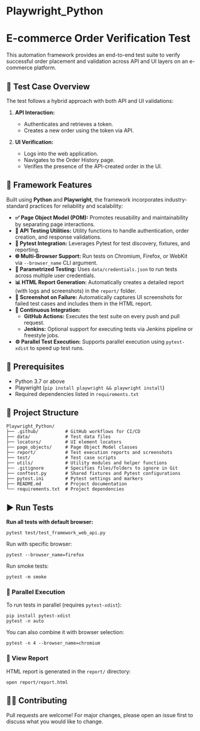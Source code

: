 # Playwright_Python
# E-commerce Order Verification Test

This automation framework provides an end-to-end test suite to verify successful order placement and validation across API and UI layers on an e-commerce platform.

## 🧪 Test Case Overview

The test follows a hybrid approach with both API and UI validations:

1. **API Interaction:**
   - Authenticates and retrieves a token.
   - Creates a new order using the token via API.

2. **UI Verification:**
   - Logs into the web application.
   - Navigates to the Order History page.
   - Verifies the presence of the API-created order in the UI.

## 🚀 Framework Features

Built using **Python** and **Playwright**, the framework incorporates industry-standard practices for reliability and scalability:

- **✅ Page Object Model (POM):** Promotes reusability and maintainability by separating page interactions.
- **🔗 API Testing Utilities:** Utility functions to handle authentication, order creation, and response validations.
- **🧪 Pytest Integration:** Leverages Pytest for test discovery, fixtures, and reporting.
- **🌐 Multi-Browser Support:** Run tests on Chromium, Firefox, or WebKit via `--browser_name` CLI argument.
- **👥 Parametrized Testing:** Uses `data/credentials.json` to run tests across multiple user credentials.
- **📊 HTML Report Generation:** Automatically creates a detailed report (with logs and screenshots) in the `report/` folder.
- **📸 Screenshot on Failure:** Automatically captures UI screenshots for failed test cases and includes them in the HTML report.
- **🤖 Continuous Integration:**
  - **GitHub Actions:** Executes the test suite on every push and pull request.
  - **Jenkins:** Optional support for executing tests via Jenkins pipeline or freestyle jobs.
- **⚙️ Parallel Test Execution:** Supports parallel execution using `pytest-xdist` to speed up test runs.

## 🧰 Prerequisites

- Python 3.7 or above
- Playwright (`pip install playwright && playwright install`)
- Required dependencies listed in `requirements.txt`

## 📁 Project Structure

```
Playwright_Python/
├── .github/          # GitHub workflows for CI/CD
├── data/             # Test data files
├── locators/         # UI element locators
├── page_objects/     # Page Object Model classes
├── report/           # Test execution reports and screenshots
├── test/             # Test case scripts
├── utils/            # Utility modules and helper functions
├── .gitignore        # Specifies files/folders to ignore in Git
├── conftest.py       # Shared fixtures and Pytest configurations
├── pytest.ini        # Pytest settings and markers
├── README.md         # Project documentation
└── requirements.txt  # Project dependencies
```

## ▶️ Run Tests

**Run all tests with default browser:**

```
pytest test/test_framework_web_api.py
```
Run with specific browser:
```
pytest --browser_name=firefox
```
Run smoke tests:
```
pytest -m smoke
```
### 🔄 Parallel Execution
To run tests in parallel (requires `pytest-xdist`):
```
pip install pytest-xdist
pytest -n auto
```
You can also combine it with browser selection:
```
pytest -n 4 --browser_name=chromium
```
### 📁 View Report
HTML report is generated in the `report/` directory:
```
open report/report.html
```
## 👨‍💻 Contributing

Pull requests are welcome! For major changes, please open an issue first to discuss what you would like to change.
